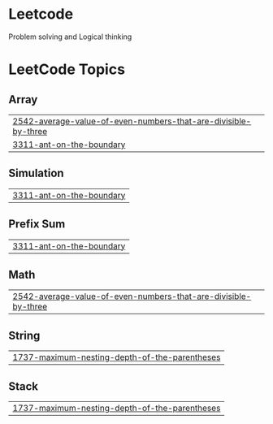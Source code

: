 # Leetcode
Problem solving and Logical thinking

<!---LeetCode Topics Start-->
# LeetCode Topics
## Array
|  |
| ------- |
| [2542-average-value-of-even-numbers-that-are-divisible-by-three](https://github.com/Revathy333/Leetcode/tree/master/2542-average-value-of-even-numbers-that-are-divisible-by-three) |
| [3311-ant-on-the-boundary](https://github.com/Revathy333/Leetcode/tree/master/3311-ant-on-the-boundary) |
## Simulation
|  |
| ------- |
| [3311-ant-on-the-boundary](https://github.com/Revathy333/Leetcode/tree/master/3311-ant-on-the-boundary) |
## Prefix Sum
|  |
| ------- |
| [3311-ant-on-the-boundary](https://github.com/Revathy333/Leetcode/tree/master/3311-ant-on-the-boundary) |
## Math
|  |
| ------- |
| [2542-average-value-of-even-numbers-that-are-divisible-by-three](https://github.com/Revathy333/Leetcode/tree/master/2542-average-value-of-even-numbers-that-are-divisible-by-three) |
## String
|  |
| ------- |
| [1737-maximum-nesting-depth-of-the-parentheses](https://github.com/Revathy333/Leetcode/tree/master/1737-maximum-nesting-depth-of-the-parentheses) |
## Stack
|  |
| ------- |
| [1737-maximum-nesting-depth-of-the-parentheses](https://github.com/Revathy333/Leetcode/tree/master/1737-maximum-nesting-depth-of-the-parentheses) |
<!---LeetCode Topics End-->